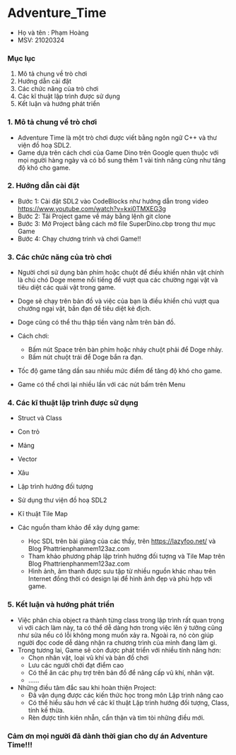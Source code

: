 # Adventure_Time
* Họ và tên : Phạm Hoàng
* MSV: 21020324

### Mục lục
1. Mô tả chung về trò chơi
2. Hướng dẫn cài đặt 
3. Các chức năng của trò chơi
4. Các kĩ thuật lập trình được sử dụng
5. Kết luận và hướng phát triển

### 1. Mô tả chung về trò chơi
* Adventure Time là một trò chơi được viết bằng ngôn ngữ C++ và thư viện đồ hoạ SDL2.
* Game dựa trên cách chơi của Game Dino trên Google quen thuộc với mọi người hàng ngày và có bổ sung thêm 1 vài tính năng cũng như tăng độ khó cho game.

### 2. Hướng dẫn cài đặt
* Bước 1: Cài đặt SDL2 vào CodeBlocks như hướng dẫn trong video https://www.youtube.com/watch?v=kxi0TMXEG3g
* Bước 2: Tải Project game về máy bằng lệnh git clone
* Bước 3: Mở Project bằng cách mở file SuperDino.cbp trong thư mục Game
* Bước 4: Chạy chương trình và chơi Game!!

### 3. Các chức năng của trò chơi
 * Người chơi sử dụng bàn phím hoặc chuột để điều khiển nhân vật chính là chú chó Doge meme nổi tiếng để vượt qua các chường ngại vật và tiêu diệt các quái vật trong game.
 * Doge sẽ chạy trên bản đồ và việc của bạn là điều khiển chú vượt qua chướng ngại vật, bắn đạn để tiêu diệt kẻ địch.
 * Doge cũng có thể thu thập tiền vàng nằm trên bản đồ.
 * Cách chơi:
    * Bấm nút Space trên bàn phím hoặc nháy chuột phải để Doge nhảy.
    * Bấm nút chuột trái để Doge bắn ra đạn.

* Tốc độ game tăng dần sau nhiều mức điểm để tăng độ khó cho game.
* Game có thể chơi lại nhiều lần với các nút bấm trên Menu

### 4. Các kĩ thuật lập trình được sử dụng
* Struct và Class
* Con trỏ
* Mảng
* Vector
* Xâu
* Lập trình hướng đối tượng
* Sử dụng thư viện đồ hoạ SDL2
* Kĩ thuật Tile Map

* Các nguồn tham khảo để xây dựng game:
  * Học SDL trên bài giảng của các thầy, trên https://lazyfoo.net/ và Blog Phattrienphanmem123az.com
  * Tham khảo phương pháp lập trình hướng đối tượng và Tile Map trên Blog Phattrienphanmem123az.com
  * Hình ảnh, âm thanh được sưu tập từ nhiều nguồn khác nhau trên Internet đồng thời có design lại để hình ảnh đẹp và phù hợp với game.

### 5. Kết luận và hướng phát triển
* Việc phân chia object ra thành từng class trong lập trình rất quan trọng vì với cách làm này, ta có thể dễ dàng hơn trong việc lên ý tưởng cũng như sửa nếu có lỗi không mong muốn xảy ra. Ngoài ra, nó còn giúp người đọc code dễ dàng nhận ra chương trình của mình đang làm gì.
* Trong tương lai, Game sẽ còn được phát triển với nhiều tính năng hơn:
  * Chọn nhân vật, loại vũ khí và bản đồ chơi
  * Lưu các người chời đạt điểm cao
  * Có thể ăn các phụ trợ trên bản đồ để nâng cấp vũ khí, nhân vật.
  * ......
* Những điều tâm đắc sau khi hoàn thiện Project:
  * Đã vận dụng được các kiến thức học trong môn Lập trình nâng cao
  * Có thể hiểu sâu hơn về các kĩ thuật Lập trình hướng đối tượng, Class, tính kế thừa.
  * Rèn được tính kiên nhẫn, cẩn thận và tìm tòi những điều mới.


###    Cảm ơn mọi người đã dành thời gian cho dự án Adventure Time!!!








